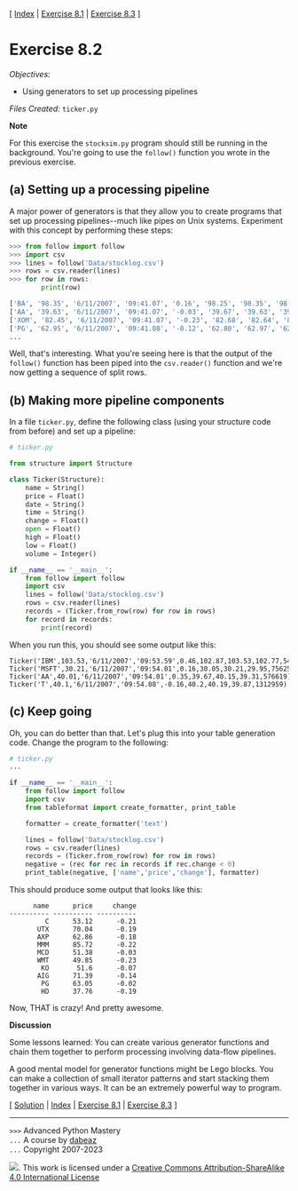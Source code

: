 \[ [Index](index.md) | [Exercise 8.1](ex8_1.md) | [Exercise 8.3](ex8_3.md) \]

# Exercise 8.2

*Objectives:*

- Using generators to set up processing pipelines

*Files Created:* `ticker.py`

**Note**

For this exercise the `stocksim.py` program should still be
running in the background. You're going to use the `follow()`
function you wrote in the previous exercise.

## (a) Setting up a processing pipeline

A major power of generators is that they allow you to create programs
that set up processing pipelines--much like pipes on Unix systems.
Experiment with this concept by performing these steps:

```python
>>> from follow import follow
>>> import csv
>>> lines = follow('Data/stocklog.csv')
>>> rows = csv.reader(lines)
>>> for row in rows:
        print(row)

['BA', '98.35', '6/11/2007', '09:41.07', '0.16', '98.25', '98.35', '98.31', '158148']
['AA', '39.63', '6/11/2007', '09:41.07', '-0.03', '39.67', '39.63', '39.31', '270224']
['XOM', '82.45', '6/11/2007', '09:41.07', '-0.23', '82.68', '82.64', '82.41', '748062']
['PG', '62.95', '6/11/2007', '09:41.08', '-0.12', '62.80', '62.97', '62.61', '454327']
...
```

Well, that's interesting. What you're seeing here is that the output of the
`follow()` function has been piped into the `csv.reader()` function and we're
now getting a sequence of split rows.

## (b) Making more pipeline components

In a file `ticker.py`, define the following class (using your structure code from before) and set up
a pipeline:

```python
# ticker.py

from structure import Structure

class Ticker(Structure):
    name = String()
    price = Float()
    date = String()
    time = String()
    change = Float()
    open = Float()
    high = Float()
    low = Float()
    volume = Integer()

if __name__ == '__main__':
    from follow import follow
    import csv
    lines = follow('Data/stocklog.csv')
    rows = csv.reader(lines)
    records = (Ticker.from_row(row) for row in rows)
    for record in records:
        print(record)
```

When you run this, you should see some output like this:

    Ticker('IBM',103.53,'6/11/2007','09:53.59',0.46,102.87,103.53,102.77,541633)
    Ticker('MSFT',30.21,'6/11/2007','09:54.01',0.16,30.05,30.21,29.95,7562516)
    Ticker('AA',40.01,'6/11/2007','09:54.01',0.35,39.67,40.15,39.31,576619)
    Ticker('T',40.1,'6/11/2007','09:54.08',-0.16,40.2,40.19,39.87,1312959)

## (c) Keep going

Oh, you can do better than that. Let's plug this into your table generation code. Change
the program to the following:

```python
# ticker.py
...

if __name__ == '__main__':
    from follow import follow
    import csv
    from tableformat import create_formatter, print_table

    formatter = create_formatter('text')

    lines = follow('Data/stocklog.csv')
    rows = csv.reader(lines)
    records = (Ticker.from_row(row) for row in rows)
    negative = (rec for rec in records if rec.change < 0)
    print_table(negative, ['name','price','change'], formatter)
```

This should produce some output that looks like this:

          name      price     change 
    ---------- ---------- ---------- 
             C      53.12      -0.21 
           UTX      70.04      -0.19 
           AXP      62.86      -0.18 
           MMM      85.72      -0.22 
           MCD      51.38      -0.03 
           WMT      49.85      -0.23 
            KO       51.6      -0.07 
           AIG      71.39      -0.14 
            PG      63.05      -0.02 
            HD      37.76      -0.19 

Now, THAT is crazy! And pretty awesome.

**Discussion**

Some lessons learned: You can create various generator functions and
chain them together to perform processing involving data-flow
pipelines.

A good mental model for generator functions might be Lego blocks.
You can make a collection of small iterator patterns and start
stacking them together in various ways. It can be an extremely powerful way to program.

\[ [Solution](soln8_2.md) | [Index](index.md) | [Exercise 8.1](ex8_1.md) | [Exercise 8.3](ex8_3.md) \]

----
`>>>` Advanced Python Mastery  
`...` A course by [dabeaz](https://www.dabeaz.com)  
`...` Copyright 2007-2023

![](https://i.creativecommons.org/l/by-sa/4.0/88x31.png). This work is licensed under
a [Creative Commons Attribution-ShareAlike 4.0 International License](http://creativecommons.org/licenses/by-sa/4.0/)

